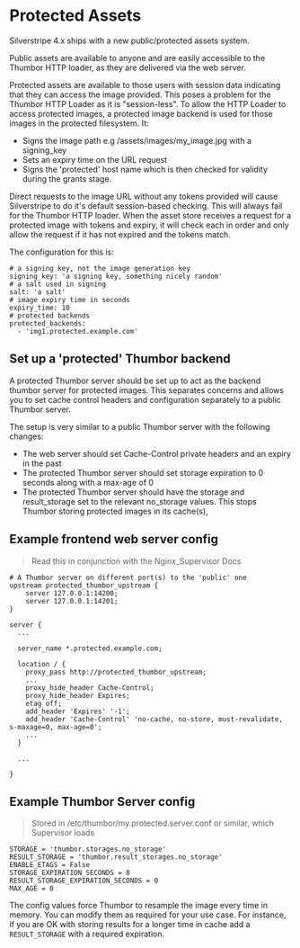 # Protected Assets

Silverstripe 4.x ships with a new public/protected assets system.

Public assets are available to anyone and are easily accessible to the Thumbor HTTP loader, as they are delivered via the web server.

Protected assets are available to those users with session data indicating that they can access the image provided. This poses a problem for the Thumbor HTTP Loader as it is "session-less".
To allow the HTTP Loader to access protected images, a protected image backend is used for those images in the protected filesystem. It:
+ Signs the image path e.g /assets/images/my_image.jpg with a signing_key
+ Sets an expiry time on the URL request
+ Signs the 'protected' host name which is then checked for validity during the grants stage.

Direct requests to the image URL without any tokens provided will cause Silverstripe to do it's default session-based checking. This will always fail for the Thumbor HTTP loader.
When the asset store receives a request for a protected image with tokens and expiry, it will check each in order and only allow the request if it has not expired and the tokens match.

The configuration for this is:

```
# a signing key, not the image generation key
signing_key: 'a signing key, something nicely random'
# a salt used in signing
salt: 'a salt'
# image expiry time in seconds
expiry_time: 10
# protected backends
protected_backends:
  - 'img1.protected.example.com'
```

## Set up a 'protected' Thumbor backend

A protected Thumbor server should be set up to act as the backend thumbor server for protected images. This separates concerns and allows you to set cache control headers and configuration separately to a public Thumbor server.

The setup is very similar to a public Thumbor server with the following changes:
+ The web server should set Cache-Control private headers and an expiry in the past
+ The protected Thumbor server should set storage expiration to 0 seconds along with a max-age of 0
+ The protected Thumbor server should have the storage and result_storage set to the relevant no_storage values. This stops Thumbor storing protected images in its cache(s),

## Example frontend web server config
> Read this in conjunction with the Nginx_Supervisor Docs

```
# A Thumbor server on different port(s) to the 'public' one
upstream protected_thumbor_upstream {
    server 127.0.0.1:14200;
    server 127.0.0.1:14201;
}

server {
  ...

  server_name *.protected.example.com;

  location / {
    proxy_pass http://protected_thumbor_upstream;
    ...
    proxy_hide_header Cache-Control;
    proxy_hide_header Expires;
    etag off;
    add_header 'Expires' '-1';
    add_header 'Cache-Control' 'no-cache, no-store, must-revalidate, s-maxage=0, max-age=0';
    ...
  }

  ...

}

```

## Example Thumbor Server config
> Stored in /etc/thumbor/my.protected.server.conf or similar, which Supervisor loads

```
STORAGE = 'thumbor.storages.no_storage'
RESULT_STORAGE = 'thumbor.result_storages.no_storage'
ENABLE_ETAGS = False
STORAGE_EXPIRATION_SECONDS = 0
RESULT_STORAGE_EXPIRATION_SECONDS = 0
MAX_AGE = 0
```

The config values force Thumbor to resample the image every time in memory. You can modify them as required for your use case. For instance, if you are OK with storing results for a longer time in cache add a ```RESULT_STORAGE``` with a required expiration.
